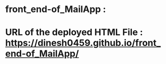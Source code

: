 # front_end-of_MailApp :

# URL of the deployed HTML File : https://dinesh0459.github.io/front_end-of_MailApp/
